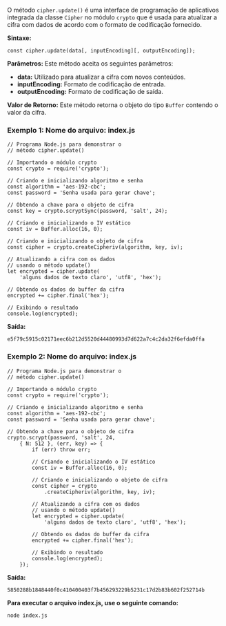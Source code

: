 O método `cipher.update()` é uma interface de programação de aplicativos integrada da classe `Cipher` no módulo `crypto` que é usada para atualizar a cifra com dados de acordo com o formato de codificação fornecido.

**Sintaxe:**

```
const cipher.update(data[, inputEncoding][, outputEncoding]);
```

**Parâmetros:** Este método aceita os seguintes parâmetros:
- **data:** Utilizado para atualizar a cifra com novos conteúdos.
- **inputEncoding:** Formato de codificação de entrada.
- **outputEncoding:** Formato de codificação de saída.

**Valor de Retorno:** Este método retorna o objeto do tipo `Buffer` contendo o valor da cifra.

### **Exemplo 1:** Nome do arquivo: index.js

```
// Programa Node.js para demonstrar o
// método cipher.update()

// Importando o módulo crypto
const crypto = require('crypto');

// Criando e inicializando algoritmo e senha
const algorithm = 'aes-192-cbc';
const password = 'Senha usada para gerar chave';

// Obtendo a chave para o objeto de cifra
const key = crypto.scryptSync(password, 'salt', 24);

// Criando e inicializando o IV estático
const iv = Buffer.alloc(16, 0);

// Criando e inicializando o objeto de cifra
const cipher = crypto.createCipheriv(algorithm, key, iv);

// Atualizando a cifra com os dados
// usando o método update()
let encrypted = cipher.update(
    'alguns dados de texto claro', 'utf8', 'hex');

// Obtendo os dados do buffer da cifra
encrypted += cipher.final('hex');

// Exibindo o resultado
console.log(encrypted);
```

**Saída:**

```
e5f79c5915c02171eec6b212d5520d44480993d7d622a7c4c2da32f6efda0ffa
```

### **Exemplo 2:** Nome do arquivo: index.js


```
// Programa Node.js para demonstrar o
// método cipher.update()

// Importando o módulo crypto
const crypto = require('crypto');

// Criando e inicializando algoritmo e senha
const algorithm = 'aes-192-cbc';
const password = 'Senha usada para gerar chave';

// Obtendo a chave para o objeto de cifra
crypto.scrypt(password, 'salt', 24,
    { N: 512 }, (err, key) => {
        if (err) throw err;

        // Criando e inicializando o IV estático
        const iv = Buffer.alloc(16, 0);

        // Criando e inicializando o objeto de cifra
        const cipher = crypto
            .createCipheriv(algorithm, key, iv);

        // Atualizando a cifra com os dados
        // usando o método update()
        let encrypted = cipher.update(
            'alguns dados de texto claro', 'utf8', 'hex');

        // Obtendo os dados do buffer da cifra
        encrypted += cipher.final('hex');

        // Exibindo o resultado
        console.log(encrypted);
    });
```

**Saída:**

```
5850288b1848440f0c410400403f7b456293229b5231c17d2b83b602f252714b
```

**Para executar o arquivo index.js, use o seguinte comando:**

```
node index.js
```

